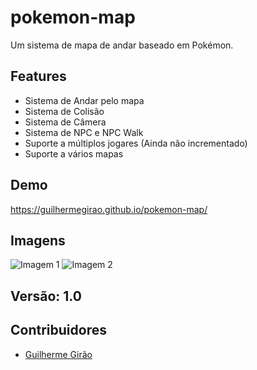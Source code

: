 # pokemon-map
Um sistema de mapa de andar baseado em Pokémon.

## Features
- Sistema de Andar pelo mapa
- Sistema de Colisão
- Sistema de Câmera
- Sistema de NPC e NPC Walk
- Suporte a múltiplos jogares (Ainda não incrementado)
- Suporte a vários mapas

## Demo
https://guilhermegirao.github.io/pokemon-map/

## Imagens
![Imagem 1](https://i.imgur.com/wjAWQm9.png)
![Imagem 2](https://i.imgur.com/bxYsLZd.png)

## Versão: 1.0

## Contribuidores
- [Guilherme Girão](https://github.com/guilhermegirao)
